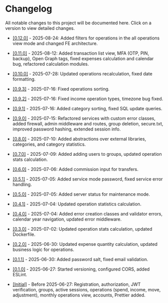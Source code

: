 # Changelog

All notable changes to this project will be documented here.
Click on a version to view detailed changes.

* [\[0.12.0\]](changelog/0.12.0.md) - 2025-08-24: Added filters for operations in the all operations view mode and changed FE architecture.

* [\[0.11.0\]](changelog/0.11.0.md) - 2025-08-12: Added transaction list view, MFA (OTP, PIN, backup), Open Graph tags, fixed expenses calculation and calendar bug, refactored calculation modules.

* [\[0.10.0\]](changelog/0.10.0.md) - 2025-07-28: Updated operations recalculation, fixed date formatting.

* [\[0.9.3\]](changelog/0.9.3.md) - 2025-07-16: Fixed operations sorting.

* [\[0.9.2\]](changelog/0.9.2.md) - 2025-07-16: Fixed income operation types, timezone bug fixed.

* [\[0.9.1\]](changelog/0.9.1.md) - 2025-07-16: Added category sorting, fixed SQL update queries.

* [\[0.9.0\]](changelog/0.9.0.md) - 2025-07-15: Refactored services with custom error classes, added firewall, admin middleware and routes, group deletion, secure.txt, improved password hashing, extended session info.

* [\[0.8.0\]](changelog/0.8.0.md) - 2025-07-10: Added abstractions over external libraries, categories, and category statistics.

* [\[0.7.0\]](changelog/0.7.0.md) - 2025-07-09: Added adding users to groups, updated operation stats calculation.

* [\[0.6.0\]](changelog/0.6.0.md) - 2025-07-06: Added commission input for transfers.

* [\[0.5.1\]](changelog/0.5.1.md) - 2025-07-05: Added service mode password, fixed service error handling.

* [\[0.5.0\]](changelog/0.5.0.md) - 2025-07-05: Added server status for maintenance mode.

* [\[0.4.1\]](changelog/0.4.1.md) - 2025-07-04: Updated operation statistics calculation.

* [\[0.4.0\]](changelog/0.4.0.md) - 2025-07-04: Added error creation classes and validator errors, calendar year navigation, updated error middleware.

* [\[0.3.0\]](changelog/0.3.0.md) - 2025-07-02: Updated operation stats calculation, updated Dockerfile.

* [\[0.2.0\]](changelog/0.2.0.md) - 2025-06-30: Updated expense quantity calculation, updated business logic for operations.

* [\[0.1.1\]](changelog/0.1.1.md) - 2025-06-30: Added password salt, fixed email validation.

* [\[0.1.0\]](changelog/0.1.0.md) - 2025-06-27: Started versioning, configured CORS, added ESLint.

* [\[Initial\]](changelog/initial.md) - Before 2025-06-27: Registration, authorization, JWT verification, groups, active sessions, operations (spend, income, move, adjustment), monthly operations view, accounts, Prettier added.
